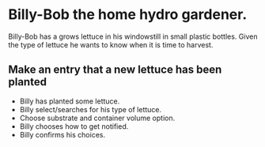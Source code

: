 # Billy-Bob the home hydro gardener.
Billy-Bob has a grows lettuce in his windowstill in small plastic bottles. Given the type of lettuce he wants to know when it is time to harvest.

## Make an entry that a new lettuce has been planted
* Billy has planted some lettuce.
* Billy select/searches for his type of lettuce.
* Choose substrate and container volume option.
* Billy chooses how to get notified.
* Billy confirms his choices.


